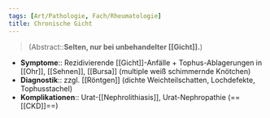 ```yaml
---
tags: [Art/Pathologie, Fach/Rheumatologie]
title: Chronische Gicht
---
```

> (Abstract::**Selten, nur bei unbehandelter [[Gicht]].**)
- **Symptome**:: Rezidivierende [[Gicht]]-Anfälle + Tophus-Ablagerungen in [[Ohr]], [[Sehnen]], [[Bursa]] (multiple weiß schimmernde Knötchen)
- **Diagnostik**:: zzgl. [[Röntgen]] (dichte Weichteilschatten, Lochdefekte, Tophusstachel)
- **Komplikationen**:: Urat-[[Nephrolithiasis]], Urat-Nephropathie (==[[CKD]]==)